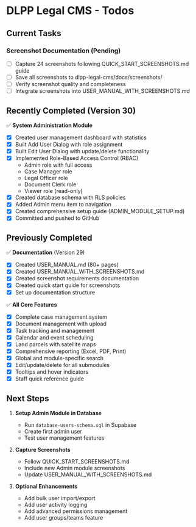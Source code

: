 # DLPP Legal CMS - Todos

## Current Tasks

### Screenshot Documentation (Pending)
- [ ] Capture 24 screenshots following QUICK_START_SCREENSHOTS.md guide
- [ ] Save all screenshots to dlpp-legal-cms/docs/screenshots/
- [ ] Verify screenshot quality and completeness
- [ ] Integrate screenshots into USER_MANUAL_WITH_SCREENSHOTS.md

## Recently Completed (Version 30)

✅ **System Administration Module**
- [x] Created user management dashboard with statistics
- [x] Built Add User Dialog with role assignment
- [x] Built Edit User Dialog with update/delete functionality
- [x] Implemented Role-Based Access Control (RBAC)
  - Admin role with full access
  - Case Manager role
  - Legal Officer role
  - Document Clerk role
  - Viewer role (read-only)
- [x] Created database schema with RLS policies
- [x] Added Admin menu item to navigation
- [x] Created comprehensive setup guide (ADMIN_MODULE_SETUP.md)
- [x] Committed and pushed to GitHub

## Previously Completed

✅ **Documentation** (Version 29)
- [x] Created USER_MANUAL.md (80+ pages)
- [x] Created USER_MANUAL_WITH_SCREENSHOTS.md
- [x] Created screenshot requirements documentation
- [x] Created quick start guide for screenshots
- [x] Set up documentation structure

✅ **All Core Features**
- [x] Complete case management system
- [x] Document management with upload
- [x] Task tracking and management
- [x] Calendar and event scheduling
- [x] Land parcels with satellite maps
- [x] Comprehensive reporting (Excel, PDF, Print)
- [x] Global and module-specific search
- [x] Edit/update/delete for all submodules
- [x] Tooltips and hover indicators
- [x] Staff quick reference guide

## Next Steps

1. **Setup Admin Module in Database**
   - Run `database-users-schema.sql` in Supabase
   - Create first admin user
   - Test user management features

2. **Capture Screenshots**
   - Follow QUICK_START_SCREENSHOTS.md
   - Include new Admin module screenshots
   - Update USER_MANUAL_WITH_SCREENSHOTS.md

3. **Optional Enhancements**
   - Add bulk user import/export
   - Add user activity logging
   - Add advanced permissions management
   - Add user groups/teams feature
